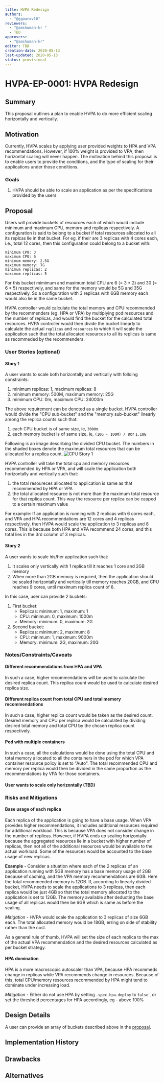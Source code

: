 ```yaml
---
title: HVPA Redesign
authors:
  - "@ggaurav10"
reviewers:
  - "@amshuman-kr "
  - TBD
approvers:
  - "@amshuman-kr"
editor: TBD
creation-date: 2020-05-13
last-updated: 2020-05-13
status: provisional
---
```


# HVPA-EP-0001: HVPA Redesign

## Summary
This proposal outlines a plan to enable HVPA to do more efficient scaling horizontally and vertically.

## Motivation
Currently, HVPA scales by applying user provided weights to HPA and VPA recommendations. However, if 100% weight is provided to VPA, then horizontal scaling will never happen.
The motivation behind this proposal is to enable users to provide the conditions, and the type of scaling for their applications under those conditions.

### Goals

1. HVPA should be able to scale an application as per the specifications provided by the users

## Proposal

Users will provide buckets of resources each of which would include minimum and maximum CPU, memory and replicas respectively. A configuration is said to belong to a bucket if total resources allocated to all its replcas lie in that bucket. For eg. if their are 3 replicas with 4 cores each, i.e., total 12 cores, then this configuration could belong to a bucket with:
```
minimum CPU: 3
maximum CPU: 6
minimum memory: 2.5G
maximum memory: 7G
minimum replicas: 2
maximum replicas: 5
```
For this bucket mimimum and maximum total CPU are 6 (= 3 * 2) and 30 (= 6 * 5) respectively, and same for the memory would be 5G and 35G respectively.
So a configuration with 3 replicas with 6GB memory each would also lie in the same bucket.

HVPA controller would calculate the total memory and CPU recommended by the recommenders (eg. HPA or VPA) by multiplying pod resources and the number of replicas, and would find the bucket for the calculated total resources. HVPA controller would then divide the bucket linearly to calculate the actual `replicas` and `resources` to which it will scale the application such that the total allocated resources to all its replicas is same as recommeded by the recommenders.

### User Stories (optional)

<!--
Detail the things that people will be able to do if this KEP is implemented.
Include as much detail as possible so that people can understand the "how" of
the system.  The goal here is to make this feel real for users without getting
bogged down.
-->

#### Story 1
A user wants to scale both horizontally and vertically with folloing constraints:
1. minimum replicas: 1, maximum replicas: 8
1. minimum memory: 500M, maximum memory: 25G
1. mimimum CPU: 0m, maximum CPU: 24000m

The above requirement can be denoted as a single bucket.
HVPA controller would divide the "CPU sub-bucket" and the "memory sub-bucket" linearly among the replica counts such that:
1. each CPU bucket is of same size, ie, `3000m`
1. each memory bucket is of same size, ie, `(10G - 100M) / 8`or `1.18G`

Following is an image describing the divided CPU bucket. The numbers in the shaded boxes denote the maximum total resources that can be allocated for a replica count.
![CPU Story 1](./images/CPUStory1.png)

HVPA controller will take the total cpu and memory resources recommended by HPA or VPA, and will scale the application both horizontally and vertically such that:
1. the total resoureces allocated to application is same as that recommended by HPA or VPA
1. the total allocated resource is not more than the maximum total resource for that replica count. This way the resource per replica can be capped to a certain maximum value

For example: If an application is running with 2 replicas with 6 cores each, and VPA and HPA recommendations are 12 cores and 4 replicas respectively, then HVPA would scale the application to 3 replicas and 8 cores. This is because both HPA and VPA recommend 24 cores, and this total lies in the 3rd column of 3 replicas. 

#### Story 2
A user wants to scale his/her application such that:
1. It scales only vertically with 1 replica till it reaches 1 core and 2GB memory
1. When more than 2GB memory is required, then the application should be scaled horizontally and vertically till memory reaches 20GB, and CPU reaches 9 cores, until maximum replica count of 8.

In this case, user can provide 2 buckets:
1. First bucket:
   * Replicas: minimum: 1, maximum: 1
   * CPU: minimum: 0, maximum: 1000m
   * Memory: minimum: 0, maximum: 2G
1. Second bucket:
   * Replicas: minimum: 2, maximum: 8
   * CPU: minimum: 1, maximum: 9000m
   * Memory: minimum: 2G, maximum: 20G

### Notes/Constraints/Caveats

#### Different recommendations from HPA and VPA
In such a case, higher recommendations will be used to calculate the desired replica count. This replica count would be used to calculate desired replica size.

#### Different replica count from total CPU and total memory recommendations
In such a case, higher replica count would be taken as the desired count. Desired memory and CPU per replica would be calculated by dividing desired total memory and total CPU by the chosen replica count respectively.

#### Pod with multiple containers
In such a case, all the calculations would be done using the total CPU and total memory allocated to all the containers in the pod for which VPA container resource policy is set to "Auto". The total recommended CPU and memory per replica would then be divided in the same proportion as the recommendations by VPA for those containers.

#### User wants to scale only horizontally (TBD)
<!-- TODO
In such cases, users can define buckets as shown in following example:
For example, if a user wants to scale only horizontally after reaching 4 replicas, and CPU and memory reaching 8 cores and 20GB respectively, the user can define multiple buckets as following:
1. bucket 1
   * Replicas: minimum: 1, maximum: 3
   * CPU: minimum: 0, maximum: 8000m
   * Memory: minimum: 0, maximum: 20GB
1. bucket 2
   * Replicas: minimum: 4, maximum: 6
   * CPU: minimum: 8000m, maximum: 8000m
   * Memory: minimum: 20G, maximum: 20G
-->

<!--
What are the caveats to the proposal?
What are some important details that didn't come across above.
Go in to as much detail as necessary here.
This might be a good place to talk about core concepts and how they relate.
-->

### Risks and Mitigations

#### Base usage of each replica
Each replica of the application is going to have a base usage. When VPA provides higher recommendations, it includes additional resources required for additional workload. This is because VPA does not consider change in the number of replicas. However, if HVPA ends up scaling horizontally because the aggregated resources lie in a bucket with higher number of replicas, then not all of the additional resources would be available to the actual workload. Some of the resources would be accounted to the base usage of new replicas.

**Example** - Consider a situation where each of the 2 replicas of an application running with 5GB memory has a base memory usage of 2GB because of caching, and the VPA memory recommendations are 6GB. Here the total recommended memory is 12GB. If, according to linearly divided bucket, HVPA needs to scale the applications to 3 replicas, then each replica would be just 4GB so that the total memory allocated to the application is set to 12GB. The memory available after deducting the base usage of all replicas would then be 6GB which is same as before the scaling.

*Mitigation* - HVPA would scale the application to 3 replicas of size 6GB each. The total allocated memory would be 18GB, erring on side of stability rather than the cost.

As a general rule of thumb, HVPA will set the size of each replica to the max of the actual VPA recommendation and the desired resources calculated as per bucket strategy.

#### HPA domination
HPA is a more macroscopic autoscaler than VPA, because HPA recommeds change in replicas while VPA recommends change in resources. Because of this, total CPU/memory resources recommended by HPA might tend to dominate under increasing load.

*Mitigation* - Either do not use HPA by setting `.spec.hpa.deploy` to `false` , or set the threshold percentages for HPA accordingly, eg - above 100%

## Design Details

<!--
This section should contain enough information that the specifics of your
change are understandable.  This may include API specs (though not always
required) or even code snippets.  If there's any ambiguity about HOW your
proposal will be implemented, this is the place to discuss them.
-->
A user can provide an array of buckets described above in the [proposal](##proposal).

## Implementation History

<!--
Major milestones in the life cycle of a KEP should be tracked in this section.
Major milestones might include
- the `Summary` and `Motivation` sections being merged signaling SIG acceptance
- the `Proposal` section being merged signaling agreement on a proposed design
- the date implementation started
- the first Kubernetes release where an initial version of the KEP was available
- the version of Kubernetes where the KEP graduated to general availability
- when the KEP was retired or superseded
-->

## Drawbacks

<!--
Why should this KEP _not_ be implemented?
-->

## Alternatives

<!--
What other approaches did you consider and why did you rule them out?  These do
not need to be as detailed as the proposal, but should include enough
information to express the idea and why it was not acceptable.
-->

